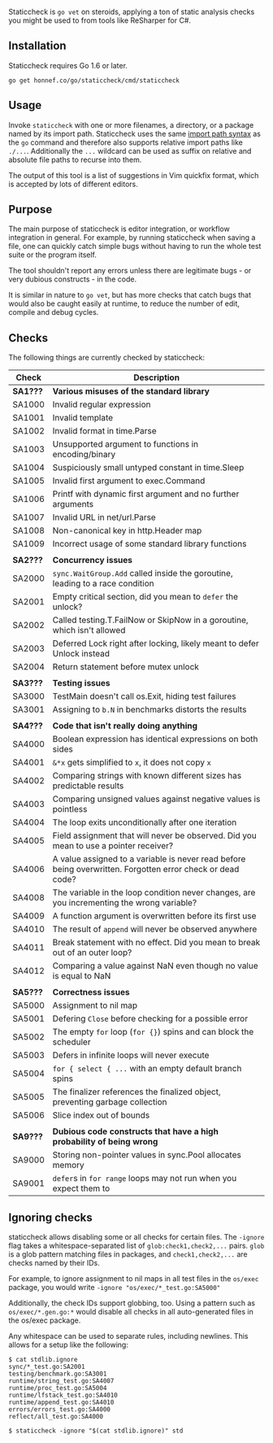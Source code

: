 Staticcheck is `go vet` on steroids, applying a ton of static analysis
checks you might be used to from tools like ReSharper for C#.


## Installation

Staticcheck requires Go 1.6 or later.

    go get honnef.co/go/staticcheck/cmd/staticcheck

## Usage

Invoke `staticcheck` with one or more filenames, a directory, or a package named
by its import path. Staticcheck uses the same
[import path syntax](https://golang.org/cmd/go/#hdr-Import_path_syntax) as
the `go` command and therefore
also supports relative import paths like `./...`. Additionally the `...`
wildcard can be used as suffix on relative and absolute file paths to recurse
into them.

The output of this tool is a list of suggestions in Vim quickfix format,
which is accepted by lots of different editors.

## Purpose

The main purpose of staticcheck is editor integration, or workflow
integration in general. For example, by running staticcheck when
saving a file, one can quickly catch simple bugs without having to run
the whole test suite or the program itself.

The tool shouldn't report any errors unless there are legitimate
bugs - or very dubious constructs - in the code.

It is similar in nature to `go vet`, but has more checks that catch
bugs that would also be caught easily at runtime, to reduce the number
of edit, compile and debug cycles.

## Checks

The following things are currently checked by staticcheck:

| Check      | Description                                                                                                |
|------------|------------------------------------------------------------------------------------------------------------|
| **SA1???** | **Various misuses of the standard library**                                                                |
| SA1000     | Invalid regular expression                                                                                 |
| SA1001     | Invalid template                                                                                           |
| SA1002     | Invalid format in time.Parse                                                                               |
| SA1003     | Unsupported argument to functions in encoding/binary                                                       |
| SA1004     | Suspiciously small untyped constant in time.Sleep                                                          |
| SA1005     | Invalid first argument to exec.Command                                                                     |
| SA1006     | Printf with dynamic first argument and no further arguments                                                |
| SA1007     | Invalid URL in net/url.Parse                                                                               |
| SA1008     | Non-canonical key in http.Header map                                                                       |
| SA1009     | Incorrect usage of some standard library functions                                                         |
|            |                                                                                                            |
| **SA2???** | **Concurrency issues**                                                                                     |
| SA2000     | `sync.WaitGroup.Add` called inside the goroutine, leading to a race condition                              |
| SA2001     | Empty critical section, did you mean to `defer` the unlock?                                                |
| SA2002     | Called testing.T.FailNow or SkipNow in a goroutine, which isn't allowed                                    |
| SA2003     | Deferred Lock right after locking, likely meant to defer Unlock instead                                    |
| SA2004     | Return statement before mutex unlock                                                                       |
|            |                                                                                                            |
| **SA3???** | **Testing issues**                                                                                         |
| SA3000     | TestMain doesn't call os.Exit, hiding test failures                                                        |
| SA3001     | Assigning to `b.N` in benchmarks distorts the results                                                      |
|            |                                                                                                            |
| **SA4???** | **Code that isn't really doing anything**                                                                  |
| SA4000     | Boolean expression has identical expressions on both sides                                                 |
| SA4001     | `&*x` gets simplified to `x`, it does not copy `x`                                                         |
| SA4002     | Comparing strings with known different sizes has predictable results                                       |
| SA4003     | Comparing unsigned values against negative values is pointless                                             |
| SA4004     | The loop exits unconditionally after one iteration                                                         |
| SA4005     | Field assignment that will never be observed. Did you mean to use a pointer receiver?                      |
| SA4006     | A value assigned to a variable is never read before being overwritten. Forgotten error check or dead code? |
| SA4008     | The variable in the loop condition never changes, are you incrementing the wrong variable?                 |
| SA4009     | A function argument is overwritten before its first use                                                    |
| SA4010     | The result of `append` will never be observed anywhere                                                     |
| SA4011     | Break statement with no effect. Did you mean to break out of an outer loop?                                |
| SA4012     | Comparing a value against NaN even though no value is equal to NaN                                         |
|            |                                                                                                            |
| **SA5???** | **Correctness issues**                                                                                     |
| SA5000     | Assignment to nil map                                                                                      |
| SA5001     | Defering `Close` before checking for a possible error                                                      |
| SA5002     | The empty `for` loop (`for {}`) spins and can block the scheduler                                          |
| SA5003     | Defers in infinite loops will never execute                                                                |
| SA5004     | `for { select { ...` with an empty default branch spins                                                    |
| SA5005     | The finalizer references the finalized object, preventing garbage collection                               |
| SA5006     | Slice index out of bounds                                                                                  |
|            |                                                                                                            |
| **SA9???** | **Dubious code constructs that have a high probability of being wrong**                                    |
| SA9000     | Storing non-pointer values in sync.Pool allocates memory                                                   |
| SA9001     | `defer`s in `for range` loops may not run when you expect them to                                          |

## Ignoring checks

staticcheck allows disabling some or all checks for certain files. The
`-ignore` flag takes a whitespace-separated list of
`glob:check1,check2,...` pairs. `glob` is a glob pattern matching
files in packages, and `check1,check2,...` are checks named by their
IDs.

For example, to ignore assignment to nil maps in all test files in the
`os/exec` package, you would write `-ignore
"os/exec/*_test.go:SA5000"`

Additionally, the check IDs support globbing, too. Using a pattern
such as `os/exec/*.gen.go:*` would disable all checks in all
auto-generated files in the os/exec package.

Any whitespace can be used to separate rules, including newlines. This
allows for a setup like the following:

```
$ cat stdlib.ignore
sync/*_test.go:SA2001
testing/benchmark.go:SA3001
runtime/string_test.go:SA4007
runtime/proc_test.go:SA5004
runtime/lfstack_test.go:SA4010
runtime/append_test.go:SA4010
errors/errors_test.go:SA4000
reflect/all_test.go:SA4000

$ staticcheck -ignore "$(cat stdlib.ignore)" std
```
